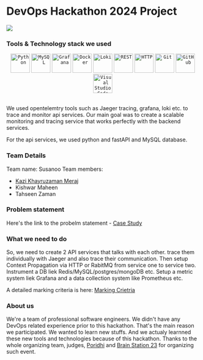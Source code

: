 # DevOps Hackathon 2024 Project 
![](https://blog-bucket.s3.brilliant.com.bd/thumbnail/d8da0e6e-8601-482e-8fcd-e59217672349.png)

### Tools & Technology stack we used 

<div align="center">
	<code><img width="50" src="https://user-images.githubusercontent.com/25181517/183423507-c056a6f9-1ba8-4312-a350-19bcbc5a8697.png" alt="Python" title="Python"/></code>
	<code><img width="50" src="https://user-images.githubusercontent.com/25181517/183896128-ec99105a-ec1a-4d85-b08b-1aa1620b2046.png" alt="MySQL" title="MySQL"/></code>
	<code><img width="50" src="https://user-images.githubusercontent.com/25181517/182534075-4962068b-4407-46c2-ac67-ddcb86af30cc.png" alt="Grafana" title="Grafana"/></code>
	<code><img width="50" src="https://user-images.githubusercontent.com/25181517/117207330-263ba280-adf4-11eb-9b97-0ac5b40bc3be.png" alt="Docker" title="Docker"/></code>
	<code><img width="50" src="https://user-images.githubusercontent.com/25181517/190230082-55409fe9-d5a2-4f3d-bdba-0f0946190e67.png" alt="Loki" title="Loki"/></code>
	<code><img width="50" src="https://user-images.githubusercontent.com/25181517/192107858-fe19f043-c502-4009-8c47-476fc89718ad.png" alt="REST" title="REST"/></code>
	<code><img width="50" src="https://user-images.githubusercontent.com/25181517/192107854-765620d7-f909-4953-a6da-36e1ef69eea6.png" alt="HTTP" title="HTTP"/></code>
	<code><img width="50" src="https://user-images.githubusercontent.com/25181517/192108372-f71d70ac-7ae6-4c0d-8395-51d8870c2ef0.png" alt="Git" title="Git"/></code>
	<code><img width="50" src="https://user-images.githubusercontent.com/25181517/192108374-8da61ba1-99ec-41d7-80b8-fb2f7c0a4948.png" alt="GitHub" title="GitHub"/></code>
	<code><img width="50" src="https://user-images.githubusercontent.com/25181517/192108891-d86b6220-e232-423a-bf5f-90903e6887c3.png" alt="Visual Studio Code" title="Visual Studio Code"/></code>
</div>

<br>

We used opentelemtry tools such as Jaeger tracing, grafana, loki etc. to trace and monitor api services. Our main goal was to create a scalable monitoring and tracing service that works perfectly with the backend services.

For the api services, we used python and fastAPI and MySQL database.

### Team Details 
Team name: Susanoo
Team members: 
- [Kazi Khayruzaman Meraj](https://merajkazi.xyz)
- Kishwar Maheen
- Tahseen Zaman

### Problem statement
Here's the link to the probelm statement - [Case Study](/docs/case_study.pdf)

### What we need to do

So, we need to create 2 API services that talks with each other. trace them individually with Jaeger and also trace their communication. 
Then setup Context Propagation via HTTP or RabitMQ from service one to service two. Instrument a DB liek Redis/MySQL/postgres/mongoDB etc. Setup a metric system liek Grafana and a data collection system like Prometheus etc. 

A detailed marking criteria is here: [Marking Crietria](/docs/hackathon_marking_criteria.pdf)

### About us 
We're a team of professional software engineers. We didn't have any DevOps related experience prior to this hackathon. That's the main reason we participated. We wanted to learn new stuffs. And we actualy learnned these new tools and technologies because of this hackathon. Thanks to the whole organizing team, judges, [Poridhi](https://poridhi.io/) and [Brain Station 23](https://brainstation-23.com/) for organizing such event. 






